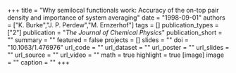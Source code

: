 +++
title = "Why semilocal functionals work: Accuracy of the on-top pair density and importance of system averaging"
date = "1998-09-01"
authors = ["K. Burke","J. P. Perdew","M. Ernzerhof"]
tags = []
publication_types = ["2"]
publication = "_The Journal of Chemical Physics_"
publication_short = ""
summary = ""
featured = false
projects = []
slides = ""
doi = "10.1063/1.476976"
url_code = ""
url_dataset = ""
url_poster = ""
url_slides = ""
url_source = ""
url_video = ""
math = true
highlight = true
[image]
image = ""
caption = ""
+++

